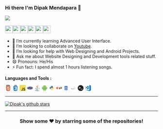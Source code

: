 ### Hi there I'm Dipak Mendapara 👋

<img src="https://komarev.com/ghpvc/?username=thechiragrathod&label=Views&color=blue&style=plastic" />

[<img src="https://cdn.jsdelivr.net/npm/simple-icons@v3/icons/twitter.svg" align="left" height="25px" width="25px"/>](https://twitter.com/DipakMendapara1)
[<img src="https://cdn.jsdelivr.net/npm/simple-icons@v3/icons/linkedin.svg" align="left" height="25px" width="25px"/>](https://www.linkedin.com/in/dipak-mendpara-b9948a16b/)
[<img src="https://cdn.jsdelivr.net/npm/simple-icons@v3/icons/github.svg" align="left" height="25px" width="25px"/>](https://github.com/DipakMendapara)
[<img src="https://cdn.jsdelivr.net/npm/simple-icons@v3/icons/instagram.svg" align="left" height="25px" width="25px"/>](https://www.instagram.com/official._.d_e_e_p_s/)
[<img src="https://cdn.jsdelivr.net/npm/simple-icons@v3/icons/facebook.svg" align="left" height="25px" width="25px"/>](https://www.facebook.com/dipak.mendapara.6)
[<img src="https://cdn.jsdelivr.net/npm/simple-icons@v3/icons/youtube.svg"  height="25px" width="25px"/>](https://www.youtube.com/channel/UCjWXfLeEV5SrlZCYoVod9yQ?view_as=subscriber)

- 🌱 I’m currently learning Advanced User Interface.
- 👯 I’m looking to collaborate on [Youtube](https://www.youtube.com/channel/UCtdndsesTl50KAigofqSRJg).
- 🤔 I’m looking for help with Web Designing and Android Projects.
- 💬 Ask me about Website Designing and Development tools related stuff.
- 😄 Pronouns: He/His
- ⚡ Fun fact:  I spend almost 1 hours listening songs.

**Languages and Tools :**

<code><img height="20" src="https://raw.githubusercontent.com/github/explore/80688e429a7d4ef2fca1e82350fe8e3517d3494d/topics/html/html.png"></code>
<code><img height="20" src="https://raw.githubusercontent.com/github/explore/80688e429a7d4ef2fca1e82350fe8e3517d3494d/topics/css/css.png"></code>
<code><img height="20" src="https://raw.githubusercontent.com/github/explore/80688e429a7d4ef2fca1e82350fe8e3517d3494d/topics/javascript/javascript.png"></code>
<code><img height="20" src="https://raw.githubusercontent.com/github/explore/80688e429a7d4ef2fca1e82350fe8e3517d3494d/topics/php/php.png"></code>
<code><img height="20" src="https://raw.githubusercontent.com/github/explore/80688e429a7d4ef2fca1e82350fe8e3517d3494d/topics/java/java.png"></code>
<code><img height="20" src="https://raw.githubusercontent.com/github/explore/80688e429a7d4ef2fca1e82350fe8e3517d3494d/topics/android/android.png"></code>
<code><img height="20" src="https://raw.githubusercontent.com/github/explore/80688e429a7d4ef2fca1e82350fe8e3517d3494d/topics/python/python.png"></code>
<code><img height="20" src="https://raw.githubusercontent.com/github/explore/80688e429a7d4ef2fca1e82350fe8e3517d3494d/topics/git/git.png"></code>
<code><img height="20" src="https://raw.githubusercontent.com/github/explore/80688e429a7d4ef2fca1e82350fe8e3517d3494d/topics/sql/sql.png"></code>
<code><img height="20" src="https://raw.githubusercontent.com/github/explore/80688e429a7d4ef2fca1e82350fe8e3517d3494d/topics/mysql/mysql.png"></code>
<code><img height="20" src="https://raw.githubusercontent.com/github/explore/80688e429a7d4ef2fca1e82350fe8e3517d3494d/topics/terminal/terminal.png"></code>
<code><img height="20" src="https://raw.githubusercontent.com/github/explore/80688e429a7d4ef2fca1e82350fe8e3517d3494d/topics//visual-studio-code//visual-studio-code.png"></code>




<hr>
</hr>


<a href="https://github.com/DipakMendapara">
 <img align="center" src="https://github-readme-stats.vercel.app/api?username=DipakMendapara&show_icons=true&theme=dark&line_height=27" alt="Dipak's github stars"/>
</a>



<hr>
</hr>

<div align="center">

### Show some ❤️ by starring some of the repositories!

</div>
